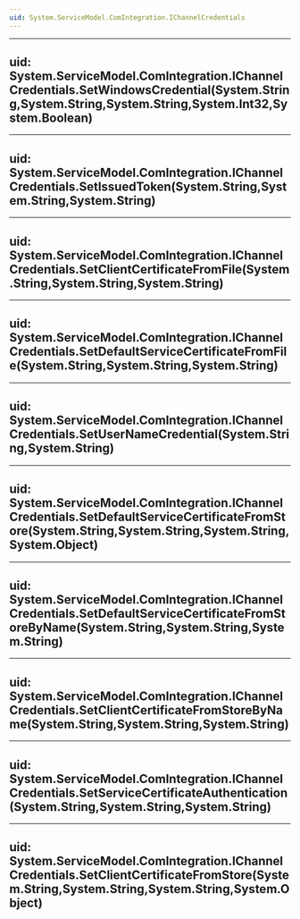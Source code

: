 ```yaml
---
uid: System.ServiceModel.ComIntegration.IChannelCredentials
---
```


---
uid: System.ServiceModel.ComIntegration.IChannelCredentials.SetWindowsCredential(System.String,System.String,System.String,System.Int32,System.Boolean)
---

---
uid: System.ServiceModel.ComIntegration.IChannelCredentials.SetIssuedToken(System.String,System.String,System.String)
---

---
uid: System.ServiceModel.ComIntegration.IChannelCredentials.SetClientCertificateFromFile(System.String,System.String,System.String)
---

---
uid: System.ServiceModel.ComIntegration.IChannelCredentials.SetDefaultServiceCertificateFromFile(System.String,System.String,System.String)
---

---
uid: System.ServiceModel.ComIntegration.IChannelCredentials.SetUserNameCredential(System.String,System.String)
---

---
uid: System.ServiceModel.ComIntegration.IChannelCredentials.SetDefaultServiceCertificateFromStore(System.String,System.String,System.String,System.Object)
---

---
uid: System.ServiceModel.ComIntegration.IChannelCredentials.SetDefaultServiceCertificateFromStoreByName(System.String,System.String,System.String)
---

---
uid: System.ServiceModel.ComIntegration.IChannelCredentials.SetClientCertificateFromStoreByName(System.String,System.String,System.String)
---

---
uid: System.ServiceModel.ComIntegration.IChannelCredentials.SetServiceCertificateAuthentication(System.String,System.String,System.String)
---

---
uid: System.ServiceModel.ComIntegration.IChannelCredentials.SetClientCertificateFromStore(System.String,System.String,System.String,System.Object)
---
